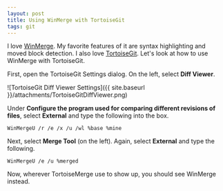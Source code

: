 ```yaml
---
layout: post
title: Using WinMerge with TortoiseGit
tags: git
---
```


I love [WinMerge][1]. My favorite features of it are syntax highlighting and moved block detection. I also love
[TortoiseGit][2]. Let's look at how to use WinMerge with TortoiseGit.

First, open the TortoiseGit Settings dialog. On the left, select **Diff Viewer**.

![TortoiseGit Diff Viewer Settings]({{ site.baseurl }}/attachments/TortoiseGitDiffViewer.png)

Under **Configure the program used for comparing different revisions of files**, select **External** and type the
following into the box.

    WinMergeU /r /e /x /u /wl %base %mine

Next, select **Merge Tool** (on the left). Again, select **External** and type the following.

    WinMergeU /e /u %merged

Now, wherever TortoiseMerge use to show up, you should see WinMerge instead.


  [1]: http://winmerge.org
  [2]: https://code.google.com/p/tortoisegit
